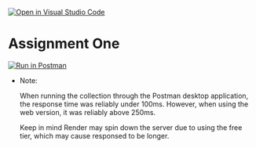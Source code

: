 [![Open in Visual Studio Code](https://classroom.github.com/assets/open-in-vscode-718a45dd9cf7e7f842a935f5ebbe5719a5e09af4491e668f4dbf3b35d5cca122.svg)](https://classroom.github.com/online_ide?assignment_repo_id=13910297&assignment_repo_type=AssignmentRepo)
# Assignment One

[![Run in Postman](https://run.pstmn.io/button.svg)](https://app.getpostman.com/run-collection/32618110-171f262d-acc8-4eb3-be1c-6d622c6da71d?action=collection%2Ffork&source=rip_markdown&collection-url=entityId%3D32618110-171f262d-acc8-4eb3-be1c-6d622c6da71d%26entityType%3Dcollection%26workspaceId%3D25a21ecb-e4db-4aed-b0dd-8e4e945cb7f0)

- Note:

    When running the collection through the Postman desktop application, the response time was reliably under 100ms. However, when using the web version, it was reliably above 250ms.

    Keep in mind Render may spin down the server due to using the free tier, which may cause responsed to be longer.
